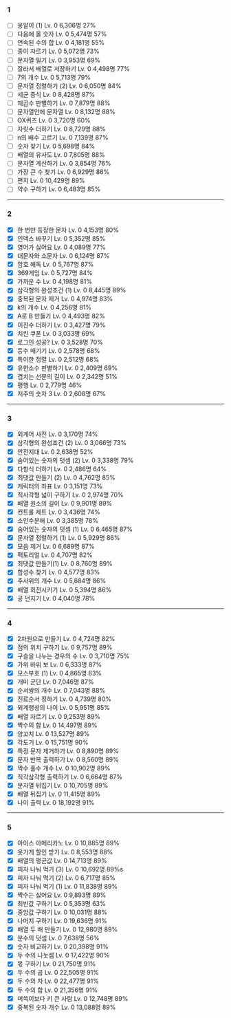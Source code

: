 ### 1

- [ ] 옹알이 (1) Lv. 0 6,306명 27%
- [ ] 다음에 올 숫자 Lv. 0 5,474명 57%
- [ ] 연속된 수의 합 Lv. 0 4,181명 55%
- [ ] 종이 자르기 Lv. 0 5,072명 73%
- [ ] 문자열 밀기 Lv. 0 3,953명 69%
- [ ] 잘라서 배열로 저장하기 Lv. 0 4,498명 77%
- [ ] 7의 개수 Lv. 0 5,713명 79%
- [ ] 문자열 정렬하기 (2) Lv. 0 6,050명 84%
- [ ] 세균 증식 Lv. 0 8,428명 87%
- [ ] 제곱수 판별하기 Lv. 0 7,879명 88%
- [ ] 문자열안에 문자열 Lv. 0 8,132명 88%
- [ ] OX퀴즈 Lv. 0 3,720명 60%
- [ ] 자릿수 더하기 Lv. 0 8,729명 88%
- [ ] n의 배수 고르기 Lv. 0 7,139명 87%
- [ ] 숫자 찾기 Lv. 0 5,698명 84%
- [ ] 배열의 유사도 Lv. 0 7,805명 88%
- [ ] 문자열 계산하기 Lv. 0 3,854명 76%
- [ ] 가장 큰 수 찾기 Lv. 0 6,929명 86%
- [ ] 편지 Lv. 0 10,429명 89%
- [ ] 약수 구하기 Lv. 0 6,483명 85%

---

### 2

- [x] 한 번만 등장한 문자 Lv. 0 4,153명 80%
- [x] 인덱스 바꾸기 Lv. 0 5,352명 85%
- [x] 영어가 싫어요 Lv. 0 4,089명 77%
- [x] 대문자와 소문자 Lv. 0 6,124명 87%
- [x] 암호 해독 Lv. 0 5,767명 87%
- [x] 369게임 Lv. 0 5,727명 84%
- [x] 가까운 수 Lv. 0 4,198명 81%
- [x] 삼각형의 완성조건 (1) Lv. 0 8,445명 89%
- [x] 중복된 문자 제거 Lv. 0 4,974명 83%
- [x] k의 개수 Lv. 0 4,256명 81%
- [x] A로 B 만들기 Lv. 0 4,493명 82%
- [x] 이진수 더하기 Lv. 0 3,427명 79%
- [x] 치킨 쿠폰 Lv. 0 3,033명 69%
- [x] 로그인 성공? Lv. 0 3,528명 70%
- [x] 등수 매기기 Lv. 0 2,578명 68%
- [x] 특이한 정렬 Lv. 0 2,512명 68%
- [x] 유한소수 판별하기 Lv. 0 2,409명 69%
- [x] 겹치는 선분의 길이 Lv. 0 2,342명 51%
- [x] 평행 Lv. 0 2,779명 46%
- [x] 저주의 숫자 3 Lv. 0 2,608명 67%

---

### 3

- [x] 외계어 사전 Lv. 0 3,170명 74%
- [x] 삼각형의 완성조건 (2) Lv. 0 3,066명 73%
- [x] 안전지대 Lv. 0 2,638명 52%
- [x] 숨어있는 숫자의 덧셈 (2) Lv. 0 3,338명 79%
- [x] 다항식 더하기 Lv. 0 2,486명 64%
- [x] 최댓값 만들기 (2) Lv. 0 4,762명 85%
- [x] 캐릭터의 좌표 Lv. 0 3,151명 73%
- [x] 직사각형 넓이 구하기 Lv. 0 2,974명 70%
- [x] 배열 원소의 길이 Lv. 0 9,901명 89%
- [x] 컨트롤 제트 Lv. 0 3,436명 74%
- [x] 소인수분해 Lv. 0 3,385명 78%
- [x] 숨어있는 숫자의 덧셈 (1) Lv. 0 6,465명 87%
- [x] 문자열 정렬하기 (1) Lv. 0 5,929명 86%
- [x] 모음 제거 Lv. 0 6,689명 87%
- [x] 팩토리얼 Lv. 0 4,707명 82%
- [x] 최댓값 만들기(1) Lv. 0 8,760명 89%
- [x] 합성수 찾기 Lv. 0 4,577명 83%
- [x] 주사위의 개수 Lv. 0 5,684명 86%
- [x] 배열 회전시키기 Lv. 0 5,394명 86%
- [x] 공 던지기 Lv. 0 4,040명 78%

---

### 4

- [x] 2차원으로 만들기 Lv. 0 4,724명 82%
- [x] 점의 위치 구하기 Lv. 0 9,757명 89%
- [x] 구슬을 나누는 경우의 수 Lv. 0 3,710명 75%
- [x] 가위 바위 보 Lv. 0 6,333명 87%
- [x] 모스부호 (1) Lv. 0 4,865명 83%
- [x] 개미 군단 Lv. 0 7,046명 87%
- [x] 순서쌍의 개수 Lv. 0 7,043명 88%
- [x] 진료순서 정하기 Lv. 0 4,739명 80%
- [x] 외계행성의 나이 Lv. 0 5,951명 85%
- [x] 배열 자르기 Lv. 0 9,253명 89%
- [x] 짝수의 합 Lv. 0 14,497명 89%
- [x] 양꼬치 Lv. 0 13,527명 89%
- [x] 각도기 Lv. 0 15,751명 90%
- [x] 특정 문자 제거하기 Lv. 0 8,890명 89%
- [x] 문자 반복 출력하기 Lv. 0 8,560명 89%
- [x] 짝수 홀수 개수 Lv. 0 10,902명 89%
- [x] 직각삼각형 출력하기 Lv. 0 6,664명 87%
- [x] 문자열 뒤집기 Lv. 0 10,705명 89%
- [x] 배열 뒤집기 Lv. 0 11,415명 89%
- [x] 나이 출력 Lv. 0 18,192명 91%

---

### 5

- [x] 아이스 아메리카노 Lv. 0 10,885명 89%
- [x] 옷가게 할인 받기 Lv. 0 8,553명 88%
- [x] 배열의 평균값 Lv. 0 14,713명 89%
- [x] 피자 나눠 먹기 (3) Lv. 0 10,692명 89%s
- [x] 피자 나눠 먹기 (2) Lv. 0 6,717명 85%
- [x] 피자 나눠 먹기 (1) Lv. 0 11,838명 89%
- [x] 짝수는 싫어요 Lv. 0 9,893명 89%
- [x] 최빈값 구하기 Lv. 0 5,353명 63%
- [x] 중앙값 구하기 Lv. 0 10,031명 88%
- [x] 나머지 구하기 Lv. 0 19,636명 91%
- [x] 배열 두 배 만들기 Lv. 0 12,980명 89%
- [x] 분수의 덧셈 Lv. 0 7,638명 56%
- [x] 숫자 비교하기 Lv. 0 20,398명 91%
- [x] 두 수의 나눗셈 Lv. 0 17,422명 90%
- [x] 몫 구하기 Lv. 0 21,750명 91%
- [x] 두 수의 곱 Lv. 0 22,505명 91%
- [x] 두 수의 차 Lv. 0 22,477명 91%
- [x] 두 수의 합 Lv. 0 21,356명 91%
- [x] 머쓱이보다 키 큰 사람 Lv. 0 12,748명 89%
- [x] 중복된 숫자 개수 Lv. 0 13,088명 89%
